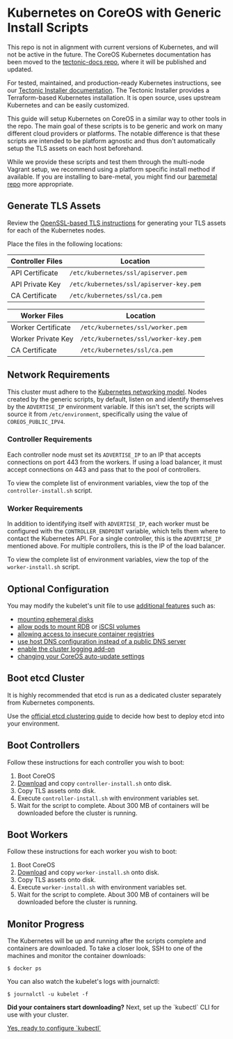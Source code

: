 # Kubernetes on CoreOS with Generic Install Scripts

<div class="k8s-on-tectonic">
<p class="k8s-on-tectonic-description">This repo is not in alignment with current versions of Kubernetes, and will not be active in the future. The CoreOS Kubernetes documentation has been moved to the <a href="https://github.com/coreos/tectonic-docs/tree/master/Documentation">tectonic-docs repo</a>, where it will be published and updated.</p>

<p class="k8s-on-tectonic-description">For tested, maintained, and production-ready Kubernetes instructions, see our <a href="https://coreos.com/tectonic/docs/latest/install/aws/index.html">Tectonic Installer documentation</a>. The Tectonic Installer provides a Terraform-based Kubernetes installation. It is open source, uses upstream Kubernetes and can be easily customized.</p>
</div>

This guide will setup Kubernetes on CoreOS in a similar way to other tools in the repo. The main goal of these scripts is to be generic and work on many different cloud providers or platforms. The notable difference is that these scripts are intended to be platform agnostic and thus don't automatically setup the TLS assets on each host beforehand.

While we provide these scripts and test them through the multi-node Vagrant setup, we recommend using a platform specific install method if available. If you are installing to bare-metal, you might find our [baremetal repo](https://github.com/coreos/coreos-baremetal) more appropriate.

## Generate TLS Assets

Review the [OpenSSL-based TLS instructions][openssl] for generating your TLS assets for each of the Kubernetes nodes.

Place the files in the following locations:

| Controller Files | Location |
|------------------|----------|
| API Certificate | `/etc/kubernetes/ssl/apiserver.pem` |
| API Private Key | `/etc/kubernetes/ssl/apiserver-key.pem` |
| CA Certificate | `/etc/kubernetes/ssl/ca.pem` |

| Worker Files | Location |
|------------------|----------|
| Worker Certificate | `/etc/kubernetes/ssl/worker.pem` |
| Worker Private Key | `/etc/kubernetes/ssl/worker-key.pem` |
| CA Certificate | `/etc/kubernetes/ssl/ca.pem` |

## Network Requirements

This cluster must adhere to the [Kubernetes networking model][networking]. Nodes created by the generic scripts, by default, listen on and identify themselves by the `ADVERTISE_IP` environment variable. If this isn't set, the scripts will source it from `/etc/environment`, specifically using the value of `COREOS_PUBLIC_IPV4`.

### Controller Requirements

Each controller node must set its `ADVERTISE_IP` to an IP that accepts connections on port 443 from the workers. If using a load balancer, it must accept connections on 443 and pass that to the pool of controllers.

To view the complete list of environment variables, view the top of the `controller-install.sh` script.

### Worker Requirements

In addition to identifying itself with `ADVERTISE_IP`, each worker must be configured with the `CONTROLLER_ENDPOINT` variable, which tells them where to contact the Kubernetes API. For a single controller, this is the `ADVERTISE_IP` mentioned above. For multiple controllers, this is the IP of the load balancer.

To view the complete list of environment variables, view the top of the `worker-install.sh` script.

## Optional Configuration

You may modify the kubelet's unit file to use [additional features][rkt-opts-examples] such as:

- [mounting ephemeral disks][mount-disks]
- [allow pods to mount RDB][rdb] or [iSCSI volumes][iscsi]
- [allowing access to insecure container registries][insecure-registry]
- [use host DNS configuration instead of a public DNS server][host-dns]
- [enable the cluster logging add-on][cluster-logging]
- [changing your CoreOS auto-update settings][update]

## Boot etcd Cluster

It is highly recommended that etcd is run as a dedicated cluster separately from Kubernetes components.

Use the [official etcd clustering guide](https://coreos.com/etcd/docs/latest/docker_guide.html) to decide how best to deploy etcd into your environment.

## Boot Controllers

Follow these instructions for each controller you wish to boot:

1. Boot CoreOS
1. [Download][controller-script] and copy `controller-install.sh` onto disk.
1. Copy TLS assets onto disk.
1. Execute `controller-install.sh` with environment variables set.
1. Wait for the script to complete. About 300 MB of containers will be downloaded before the cluster is running.

## Boot Workers

Follow these instructions for each worker you wish to boot:

1. Boot CoreOS
1. [Download][worker-script] and copy `worker-install.sh` onto disk.
1. Copy TLS assets onto disk.
1. Execute `worker-install.sh` with environment variables set.
1. Wait for the script to complete. About 300 MB of containers will be downloaded before the cluster is running.

## Monitor Progress

The Kubernetes will be up and running after the scripts complete and containers are downloaded. To take a closer look, SSH to one of the machines and monitor the container downloads:

```
$ docker ps
```

You can also watch the kubelet's logs with journalctl:

```
$ journalctl -u kubelet -f
```

<div class="co-m-docs-next-step">
  <p><strong>Did your containers start downloading?</strong> Next, set up the `kubectl` CLI for use with your cluster.</p>
  <a href="configure-kubectl.md" class="btn btn-primary btn-icon-right"  data-category="Docs Next" data-event="Kubernetes: kubectl">Yes, ready to configure `kubectl`</a>
</div>

[openssl]: openssl.md
[networking]: kubernetes-networking.md
[rkt-opts-examples]: kubelet-wrapper.md#customizing-rkt-options
[rdb]: kubelet-wrapper.md#allow-pods-to-use-rbd-volumes
[iscsi]: kubelet-wrapper.md#allow-pods-to-use-iscsi-mounts
[host-dns]: kubelet-wrapper.md#use-the-hosts-dns-configuration
[cluster-logging]: kubelet-wrapper.md#use-the-cluster-logging-add-on
[mount-disks]: https://coreos.com/os/docs/latest/mounting-storage.html
[insecure-registry]: https://coreos.com/os/docs/latest/registry-authentication.html#using-a-registry-without-ssl-configured
[update]: https://coreos.com/os/docs/latest/switching-channels.html
[controller-script]: https://github.com/coreos/coreos-kubernetes/blob/master/multi-node/generic/controller-install.sh
[worker-script]: https://github.com/coreos/coreos-kubernetes/blob/master/multi-node/generic/worker-install.sh
